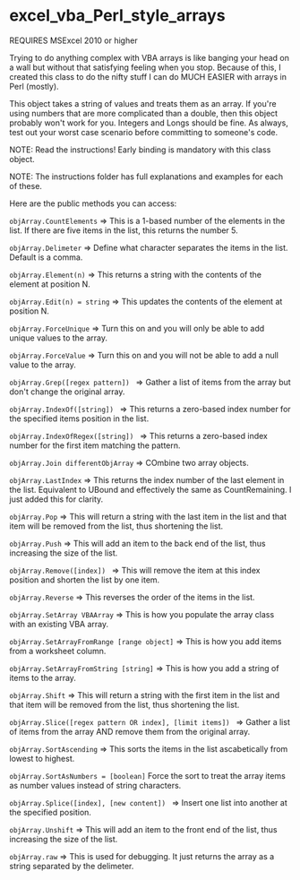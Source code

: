 # excel_vba_Perl_style_arrays


REQUIRES MSExcel 2010 or higher

Trying to do anything complex with VBA arrays is like banging your head on a wall but without that satisfying feeling when you stop. Because of this, I created this class to do the nifty stuff I can do MUCH EASIER with arrays in Perl (mostly).

This object takes a string of values and treats them as an array. If you're using numbers that are more complicated than a double, then this object probably won't work for you. Integers and Longs should be fine. As always, test out your worst case scenario before committing to someone's code.

NOTE: Read the instructions! Early binding is mandatory with this class object.

NOTE: The instructions folder has full explanations and examples for each of these.

Here are the public methods you can access:

<code>objArray.CountElements</code> => This is a 1-based number of the elements in the list. If there are five items in the list, this returns the number 5.

<code>objArray.Delimeter</code> => Define what character separates the items in the list. Default is a comma.

<code>objArray.Element(n)</code> => This returns a string with the contents of the element at position N.

<code>objArray.Edit(n) = string</code> => This updates the contents of the element at position N.

<code>objArray.ForceUnique</code> => Turn this on and you will only be able to add unique values to the array.

<code>objArray.ForceValue</code> => Turn this on and you will not be able to add a null value to the array.

<code>objArray.Grep([regex pattern]) </code> => Gather a list of items from the array but don't change the original array.

<code>objArray.IndexOf([string]) </code> => This returns a zero-based index number for the specified items position in the list.

<code>objArray.IndexOfRegex([string]) </code> => This returns a zero-based index number for the first item matching the pattern.

<code>objArray.Join differentObjArray</code> => COmbine two array objects.

<code>objArray.LastIndex</code> => This returns the index number of the last element in the list. Equivalent to UBound and effectively the same as CountRemaining. I just added this for clarity.

<code>objArray.Pop</code> => This will return a string with the last item in the list and that item will be removed from the list, thus shortening the list.

<code>objArray.Push</code> => This will add an item to the back end of the list, thus increasing the size of the list.

<code>objArray.Remove([index]) </code> => This will remove the item at this index position and shorten the list by one item.

<code>objArray.Reverse</code> => This reverses the order of the items in the list.

<code>objArray.SetArray VBAArray</code> => This is how you populate the array class with an existing VBA array.

<code>objArray.SetArrayFromRange [range object]</code> => This is how you add items from a worksheet column.

<code>objArray.SetArrayFromString [string]</code> => This is how you add a string of items to the array.

<code>objArray.Shift</code> => This will return a string with the first item in the list and that item will be removed from the list, thus shortening the list.

<code>objArray.Slice([regex pattern OR index], [limit items]) </code> => Gather a list of items from the array AND remove them from the original array.

<code>objArray.SortAscending</code> => This sorts the items in the list ascabetically from lowest to highest.

<code>objArray.SortAsNumbers = [boolean]</code> Force the sort to treat the array items as number values instead of string characters.

<code>objArray.Splice([index], [new content]) </code> => Insert one list into another at the specified position.

<code>objArray.Unshift</code> => This will add an item to the front end of the list, thus increasing the size of the list.

<code>objArray.raw</code> => This is used for debugging. It just returns the array as a string separated by the delimeter.
